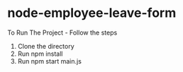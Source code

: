 # node-employee-leave-form
To Run The Project - Follow the steps

1. Clone the directory
2. Run npm install
3. Run npm start main.js

